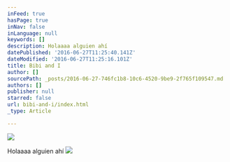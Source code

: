 ```yaml
---
inFeed: true
hasPage: true
inNav: false
inLanguage: null
keywords: []
description: Holaaaa alguien ahí
datePublished: '2016-06-27T11:25:40.141Z'
dateModified: '2016-06-27T11:25:16.101Z'
title: Bibi and I
author: []
sourcePath: _posts/2016-06-27-746fc1b8-10c6-4520-9be9-2f765f109547.md
authors: []
publisher: null
starred: false
url: bibi-and-i/index.html
_type: Article

---
```

![](https://the-grid-user-content.s3-us-west-2.amazonaws.com/f5f616a3-dbbf-42ff-b02c-57b50101ddb6.jpg)

Holaaaa alguien ahí
![](https://the-grid-user-content.s3-us-west-2.amazonaws.com/ea70ae06-6867-4776-a00d-b629b50f8e7f.jpg)